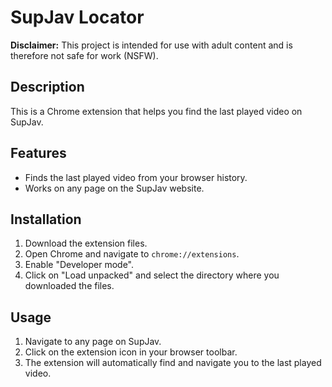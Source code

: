# SupJav Locator

**Disclaimer:** This project is intended for use with adult content and is therefore not safe for work (NSFW).

## Description

This is a Chrome extension that helps you find the last played video on SupJav.

## Features

*   Finds the last played video from your browser history.
*   Works on any page on the SupJav website.

## Installation

1.  Download the extension files.
2.  Open Chrome and navigate to `chrome://extensions`.
3.  Enable "Developer mode".
4.  Click on "Load unpacked" and select the directory where you downloaded the files.

## Usage

1.  Navigate to any page on SupJav.
2.  Click on the extension icon in your browser toolbar.
3.  The extension will automatically find and navigate you to the last played video.